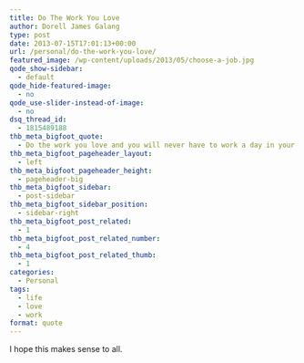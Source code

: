 ```yaml
---
title: Do The Work You Love
author: Dorell James Galang
type: post
date: 2013-07-15T17:01:13+00:00
url: /personal/do-the-work-you-love/
featured_image: /wp-content/uploads/2013/05/choose-a-job.jpg
qode_show-sidebar:
  - default
qode_hide-featured-image:
  - no
qode_use-slider-instead-of-image:
  - no
dsq_thread_id:
  - 1815489188
thb_meta_bigfoot_quote:
  - Do the work you love and you will never have to work a day in your life.
thb_meta_bigfoot_pageheader_layout:
  - left
thb_meta_bigfoot_pageheader_height:
  - pageheader-big
thb_meta_bigfoot_sidebar:
  - post-sidebar
thb_meta_bigfoot_sidebar_position:
  - sidebar-right
thb_meta_bigfoot_post_related:
  - 1
thb_meta_bigfoot_post_related_number:
  - 4
thb_meta_bigfoot_post_related_thumb:
  - 1
categories:
  - Personal
tags:
  - life
  - love
  - work
format: quote
---
```


I hope this makes sense to all. <span class="wp-font-emots-emo-happy"></span>
